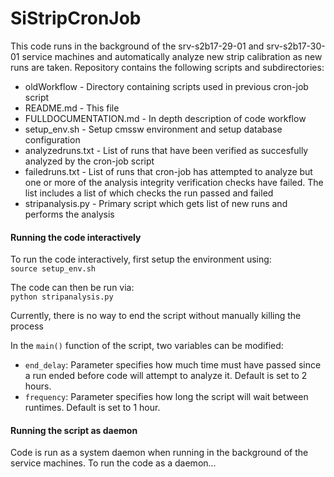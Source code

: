 # SiStripCronJob

This code runs in the background of the srv-s2b17-29-01 and srv-s2b17-30-01 service machines and automatically analyze new strip calibration as new runs are taken. Repository contains the following scripts and subdirectories:

* oldWorkflow -
    Directory containing scripts used in previous cron-job script
* README.md -
    This file
* FULLDOCUMENTATION.md -
    In depth description of code workflow
* setup\_env.sh -
    Setup cmssw environment and setup database configuration
* analyzedruns.txt -
    List of runs that have been verified as succesfully analyzed by the cron-job script
* failedruns.txt -
    List of runs that cron-job has attempted to analyze but one or more of the analysis integrity verification checks have failed. The list includes a list of which checks the run passed and failed
* stripanalysis.py -
    Primary script which gets list of new runs and performs the analysis

#### Running the code interactively

To run the code interactively, first setup the environment using:</br>
`source setup_env.sh`

The code can then be run via:</br>
`python stripanalysis.py`

Currently, there is no way to end the script without manually killing the process

In the `main()` function of the script, two variables can be modified:
* `end_delay`:
    Parameter specifies how much time must have passed since a run ended before code will attempt to analyze it. Default is set to 2 hours.
* `frequency`:
    Parameter specifies how long the script will wait between runtimes. Default is set to 1 hour.

#### Running the script as daemon

Code is run as a system daemon when running in the background of the service machines. To run the code as a daemon...

